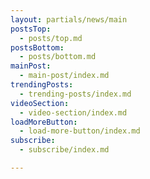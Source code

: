 ```yaml
---
layout: partials/news/main
postsTop: 
  - posts/top.md
postsBottom: 
  - posts/bottom.md
mainPost:
  - main-post/index.md
trendingPosts:
  - trending-posts/index.md
videoSection:
  - video-section/index.md
loadMoreButton:
  - load-more-button/index.md
subscribe:
  - subscribe/index.md

---
```


